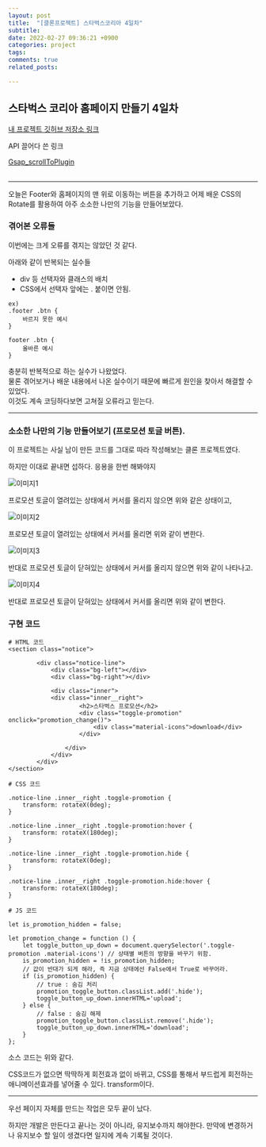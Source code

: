 ```yaml
---
layout: post
title:  "[클론프로젝트] 스타벅스코리아 4일차"
subtitle:
date: 2022-02-27 09:36:21 +0900
categories: project
tags:
comments: true
related_posts:

---
```


## 스타벅스 코리아 홈페이지 만들기 4일차

[내 프로젝트 깃허브 저장소 링크](https://github.com/WookeyKim95/clone_StarbucksKorea)
<br/>

API 끌어다 쓴 링크<br/>

[Gsap_scrollToPlugin](https://greensock.com/scrolltoplugin/)<br/>
<br/>

---

오늘은 Footer와 홈페이지의 맨 위로 이동하는 버튼을 추가하고 어제 배운 CSS의 Rotate를 활용하여 아주 소소한 나만의 기능을 만들어보았다.<br/>

### 겪어본 오류들<br/>

이번에는 크게 오류를 겪지는 않았던 것 같다.<br/>

아래와 같이 반복되는 실수들<br/>

- div 등 선택자와 클래스의 배치
- CSS에서 선택자 앞에는 . 붙이면 안됨.
```
ex)
.footer .btn {
    바르지 못한 예시
}

footer .btn {
    올바른 예시
}
```

충분히 반복적으로 하는 실수가 나왔었다.<br/>
물론 겪어보거나 배운 내용에서 나온 실수이기 때문에 빠르게 원인을 찾아서 해결할 수 있었다.<br/>
이것도 계속 코딩하다보면 고쳐질 오류라고 믿는다.<br/>


---

### 소소한 나만의 기능 만들어보기 (프로모션 토글 버튼).

이 프로젝트는 사실 남이 만든 코드를 그대로 따라 작성해보는 클론 프로젝트였다. <br/>

하지만 이대로 끝내면 섭하다. 응용을 한번 해봐야지<br/>

![이미지1](https://github.com/wookikim95/wookikim95.github.io/blob/main/assets/img/project/2022-02-27_starbucks_1.jpg?raw=true) <br/>

프로모션 토글이 열려있는 상태에서 커서를 올리지 않으면 위와 같은 상태이고,

![이미지2](https://github.com/wookikim95/wookikim95.github.io/blob/main/assets/img/project/2022-02-27_starbucks_2.jpg?raw=true) <br/>

프로모션 토글이 열려있는 상태에서 커서를 올리면 위와 같이 변한다.<br/>

![이미지3](https://github.com/wookikim95/wookikim95.github.io/blob/main/assets/img/project/2022-02-27_starbucks_3.jpg?raw=true) <br/>

반대로 프로모션 토글이 닫혀있는 상태에서 커서를 올리지 않으면 위와 같이 나타나고.<br/>

![이미지4](https://github.com/wookikim95/wookikim95.github.io/blob/main/assets/img/project/2022-02-27_starbucks_4.jpg?raw=true) <br/>

반대로 프로모션 토글이 닫혀있는 상태에서 커서를 올리면 위와 같이 변한다.<br/>


### 구현 코드

```
# HTML 코드
<section class="notice">

        <div class="notice-line">
            <div class="bg-left"></div>
            <div class="bg-right"></div>

            <div class="inner">
            <div class="inner__right">
                    <h2>스타벅스 프로모션</h2>
                    <div class="toggle-promotion" onclick="promotion_change()">
                        <div class="material-icons">download</div>
                    </div>

                </div>
            </div>
        </div>
</section>

# CSS 코드

.notice-line .inner__right .toggle-promotion {
    transform: rotateX(0deg);
}

.notice-line .inner__right .toggle-promotion:hover {
    transform: rotateX(180deg);
}

.notice-line .inner__right .toggle-promotion.hide {
    transform: rotateX(0deg);
}

.notice-line .inner__right .toggle-promotion.hide:hover {
    transform: rotateX(180deg);
}

# JS 코드

let is_promotion_hidden = false;

let promotion_change = function () {
    let toggle_button_up_down = document.querySelector('.toggle-promotion .material-icons') // 상태별 버튼의 방향을 바꾸기 위함.
    is_promotion_hidden = !is_promotion_hidden;
    // 값이 반대가 되게 해라, 즉 지금 상태에선 False에서 True로 바꾸어라.
    if (is_promotion_hidden) {
        // true : 숨김 처리
        promotion_toggle_button.classList.add('.hide');
        toggle_button_up_down.innerHTML='upload';
    } else {
        // false : 숨김 해제
        promotion_toggle_button.classList.remove('.hide');
        toggle_button_up_down.innerHTML='download';
    }
};

```

소스 코드는 위와 같다.<br/>

CSS코드가 없으면 딱딱하게 회전효과 없이 바뀌고, CSS를 통해서 부드럽게 회전하는 애니메이션효과를 넣어줄 수 있다. transform이다.<br/>

---

우선 페이지 자체를 만드는 작업은 모두 끝이 났다.<br/>

하지만 개발은 만든다고 끝나는 것이 아니라, 유지보수까지 해야한다. 만약에 변경하거나 유지보수 할 일이 생겼다면 일지에 계속 기록될 것이다.<br/>
